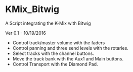 # KMix_Bitwig
A Script integrating the K-Mix with Bitwig

Ver 0.1 - 10/19/2016

* Control track/master volume with the faders
* Control panning and three send levels with the rotaries. 
* Select tracks with the channel buttons.
* Move the track bank with the Aux1 and Main buttons.
* Control Transport with the Diamond Pad. 
